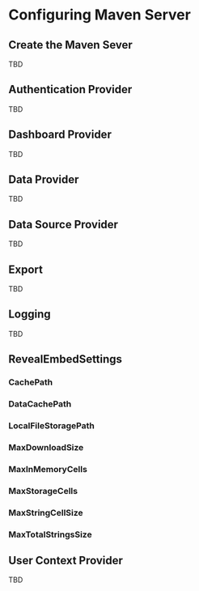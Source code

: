 # Configuring Maven Server

## Create the Maven Sever

TBD

## Authentication Provider

TBD

## Dashboard Provider

TBD

## Data Provider

TBD

## Data Source Provider

TBD

## Export

TBD

## Logging

TBD

## RevealEmbedSettings

### CachePath

### DataCachePath

### LocalFileStoragePath

### MaxDownloadSize

### MaxInMemoryCells

### MaxStorageCells

### MaxStringCellSize

### MaxTotalStringsSize

## User Context Provider

TBD
